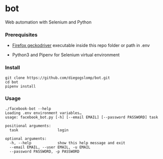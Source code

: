 # bot

Web automation with Selenium and Python

### Prerequisites

- [Firefox geckodriver](https://github.com/mozilla/geckodriver/releases) executable inside this repo folder or path in .env

- Python3 and Pipenv for Selenium virtual environment

### Install

```
git clone https://github.com/diegogslomp/bot.git
cd bot
pipenv install
```

### Usage

```
./facebook-bot --help
Loading .env environment variables…
usage: facebook_bot.py [-h] [--email EMAIL] [--password PASSWORD] task

positional arguments:
  task                  login

optional arguments:
  -h, --help            show this help message and exit
  --email EMAIL, --user EMAIL, -u EMAIL
  --password PASSWORD, -p PASSWORD
```
